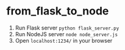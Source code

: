 # from_flask_to_node
1. Run Flask server `python flask_server.py`
2. Run NodeJS server `node node_server.js`
3. Open `localhost:1234/` in your browser

